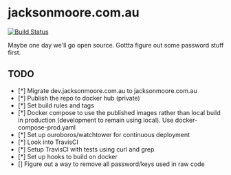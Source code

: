 # jacksonmoore.com.au

[![Build Status](https://travis-ci.com/jmanmini/jacksonmoore.com.au.svg?token=JoZk3BwxhGGsHyNskNSA&branch=master)](https://travis-ci.com/jmanmini/jacksonmoore.com.au)

Maybe one day we'll go open source.
Gottta figure out some password stuff first.

## TODO

- [*] Migrate dev.jacksonmoore.com.au to jacksonmoore.com.au
- [*] Publish the repo to docker hub (private)
- [*] Set build rules and tags
- [*] Docker compose to use the published images rather than local build in production (development to remain using local). Use docker-compose-prod.yaml
- [*] Set up ouroboros/watchtower for continuous deployment
- [*] Look into TravisCI
- [*] Setup TravisCI with tests using curl and grep
- [*] Set up hooks to build on docker
- [] Figure out a way to remove all password/keys used in raw code
